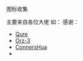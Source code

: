 图标收集

主要来自各位大佬
如：
感谢：

*  [Qure](https://github.com/Koolson/Qure) 
*  [Orz-3](https://github.com/Orz-3/mini) 
*  [ConnersHua](https://github.com/ConnersHua) 
*  
